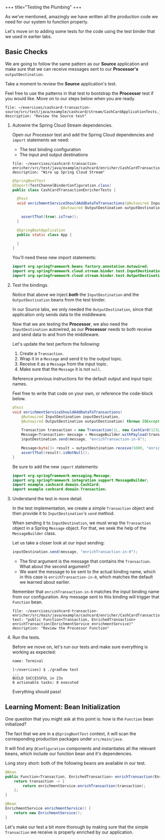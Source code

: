 +++
title="Testing the Plumbing"
+++

As we've mentioned, amazingly we have written all the production code we need for our system to function properly.

Let's move on to adding some tests for the code using the test binder that we used in earlier labs.

## Basic Checks

We are going to follow the same pattern as our **Source** application and make sure that we can receive messages sent to our **Processor's** `outputDestination`.

Take a moment to review the **Source** application's test.

Feel free to use the patterns in that test to bootstrap the **Processor** test if you would like. Move on to our steps below when you are ready.

```editor:open-file
file: ~/exercises/cashcard-transaction-source/src/test/java/example/cashcard/stream/CashCardApplicationTests.java
description: "Review the Source test"
```

1. Autowire the Spring Cloud Stream dependencies.

   Open our Processor test and add the Spring Cloud dependencies and `import` statements we need:

   - The test binding configuration
   - The input and output destinations

   ```editor:open-file
   file: ~/exercises/cashcard-transaction-enricher/src/test/java/example/cashcard/enricher/CashCardTransactionEnricherTests.java
   description: "Wire up Spring Cloud Stream"
   ```

   ```java
   @SpringBootTest
   @Import(TestChannelBinderConfiguration.class)
   public class CashCardTransactionEnricherTests {

     @Test
     void enrichmentServiceShouldAddDataToTransactions(@Autowired InputDestination inputDestination,
                         @Autowired OutputDestination outputDestination) throws IOException {

       assertThat(true).isTrue();
     }

     @SpringBootApplication
     public static class App {

     }
   }
   ```

   You'll need these new import statements:

   ```java
   import org.springframework.beans.factory.annotation.Autowired;
   import org.springframework.cloud.stream.binder.test.InputDestination;
   import org.springframework.cloud.stream.binder.test.OutputDestination;
   ```

1. Test the bindings.

   Notice that above we inject **_both_** the `InputDestination` and the `OutputDestination` beans from the test binder.

   In our Source labs, we only needed the `OutputDestination`, since that application only sends data to the middleware.

   Now that we are testing the **Processor**, we also need the `InputDestination` autowired, as our **Processor** needs to both receive and send data to and from the middleware.

   Let's update the test perform the following:

   1. Create a `Transaction`.
   1. Wrap it in a `Message` and send it to the output topic.
   1. Receive it as a `Message` from the input topic.
   1. Make sure that the `Message` it is not `null`.

   Reference previous instructions for the default output and input topic names.

   Feel free to write that code on your own, or reference the code-block below.

   ```java
   @Test
   void enrichmentServiceShouldAddDataToTransactions(
       @Autowired InputDestination inputDestination,
       @Autowired OutputDestination outputDestination) throws IOException {

       Transaction transaction = new Transaction(1L, new CashCard(123L, "sarah1", 1.00));
       Message<Transaction> message = MessageBuilder.withPayload(transaction).build();
       inputDestination.send(message, "enrichTransaction-in-0");

       Message<byte[]> result = outputDestination.receive(5000, "enrichTransaction-out-0");
       assertThat(result).isNotNull();
   }
   ```

   Be sure to add the new `import` statements:

   ```java
   import org.springframework.messaging.Message;
   import org.springframework.integration.support.MessageBuilder;
   import example.cashcard.domain.CashCard;
   import example.cashcard.domain.Transaction;
   ```

1. Understand the test in more detail.

   In the test implementation, we create a simple `Transaction` object and then provide it to `InputDestination`'s `send` method.

   When sending it to `InputDestination`, we must wrap the `Transaction` object in a Spring `Message` object. For that, we seek the help of the `MessageBuilder` class.

   Let us take a closer look at our input sending:

   ```java
   inputDestination.send(message, "enrichTransaction-in-0");
   ```

   - The first argument is the message that contains the `Transaction`. What about the second argument?
   - We want the message to be sent to the actual binding name, which in this case is `enrichTransaction-in-0`, which matches the default we learned about earlier.

   Remember that `enrichTransaction-in-0` matches the input binding name from our configuration. Any message sent to this binding will trigger that `Function` bean.

   ```editor:select-matching-text
   file: ~/exercises/cashcard-transaction-enricher/src/main/java/example/cashcard/enricher/CashCardTransactionEnricher.java
   text: "public Function<Transaction, EnrichedTransaction> enrichTransaction(EnrichmentService enrichmentService)"
   description: "Review the Processor Function"
   ```

1. Run the tests.

   Before we move on, let's run our tests and make sure everything is working as expected:

   ```dashboard:open-dashboard
   name: Terminal
   ```

   ```shell
   [~/exercises] $ ./gradlew test
   ...
   BUILD SUCCESSFUL in 23s
   8 actionable tasks: 8 executed
   ```

   Everything should pass!

## Learning Moment: Bean Initialization

One question that you might ask at this point is: how is the `Function` bean initialized?

The fact that we are in a `@SpringBootTest` context, it will scan the corresponding production packages under `src/main/java`.

It will find any `@Configuration` components and instantiates all the relevant beans, which include our function bean and it's dependencies.

Long story short: both of the following beans are available in our test.

```java
@Bean
public Function<Transaction, EnrichedTransaction> enrichTransaction(EnrichmentService enrichmentService) {
    return transaction -> {
        return enrichmentService.enrichTransaction(transaction);
    };
}

@Bean
EnrichmentService enrichmentService() {
    return new EnrichmentService();
}
```

Let's make our test a bit more thorough by making sure that the simple `Transaction` we receive is properly enriched by our application.
